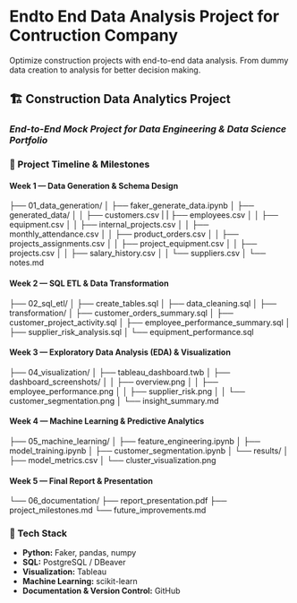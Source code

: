# Endto End Data Analysis Project for Contruction Company 
Optimize construction projects with end-to-end data analysis. From dummy data creation to analysis for better decision making. 


## 🏗️ Construction Data Analytics Project
### *End-to-End Mock Project for Data Engineering & Data Science Portfolio*

### 📅 Project Timeline & Milestones
#### **Week 1 — Data Generation & Schema Design**

├── 01_data_generation/
│   ├── faker_generate_data.ipynb
│   ├── generated_data/
│   │   ├── customers.csv
|   |   ├── employees.csv
│   │   ├── equipment.csv
│   │   ├── internal_projects.csv
│   │   ├── monthly_attendance.csv
│   │   ├── product_orders.csv
│   │   ├── projects_assignments.csv
│   │   ├── project_equipment.csv
│   │   ├── projects.csv
│   │   ├── salary_history.csv
│   │   └── suppliers.csv
│   └── notes.md

#### **Week 2 — SQL ETL & Data Transformation**

├── 02_sql_etl/
│   ├── create_tables.sql
│   ├── data_cleaning.sql
│   ├── transformation/
│       ├── customer_orders_summary.sql
│       ├── customer_project_activity.sql
│       ├── employee_performance_summary.sql
│       ├── supplier_risk_analysis.sql
│       └── equipment_performance.sql

#### **Week 3 — Exploratory Data Analysis (EDA) & Visualization**

├── 04_visualization/
│   ├── tableau_dashboard.twb
│   ├── dashboard_screenshots/
│   │   ├── overview.png
│   │   ├── employee_performance.png
│   │   ├── supplier_risk.png
│   │   └── customer_segmentation.png
│   └── insight_summary.md

#### **Week 4 — Machine Learning & Predictive Analytics**

├── 05_machine_learning/
│   ├── feature_engineering.ipynb
│   ├── model_training.ipynb
│   ├── customer_segmentation.ipynb
│   └── results/
│       ├── model_metrics.csv
│       └── cluster_visualization.png

#### **Week 5 — Final Report & Presentation**

└── 06_documentation/
    ├── report_presentation.pdf
    ├── project_milestones.md
    └── future_improvements.md

### 🧠 Tech Stack

* **Python:** Faker, pandas, numpy
* **SQL:** PostgreSQL / DBeaver
* **Visualization:** Tableau
* **Machine Learning:** scikit-learn
* **Documentation & Version Control:** GitHub
